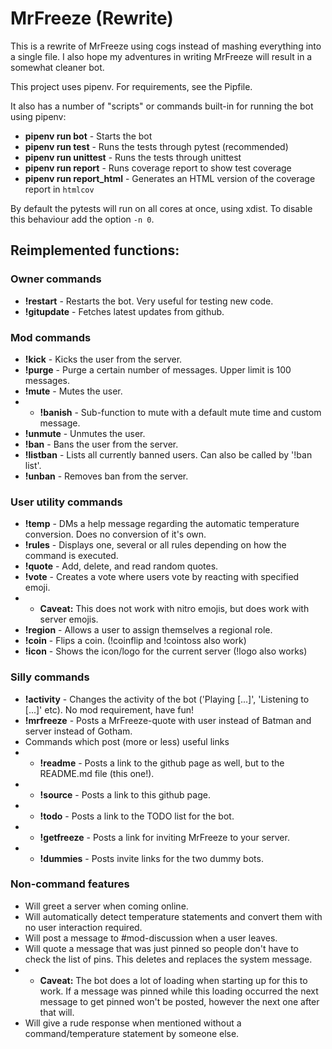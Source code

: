 # MrFreeze (Rewrite)
This is a rewrite of MrFreeze using cogs instead of mashing everything into a single file. I also hope my adventures in writing MrFreeze will result in a somewhat cleaner bot.

This project uses pipenv. For requirements, see the Pipfile.

It also has a number of "scripts" or commands built-in for running the bot using pipenv:
* **pipenv run bot**         - Starts the bot
* **pipenv run test**        - Runs the tests through pytest (recommended)
* **pipenv run unittest**    - Runs the tests through unittest
* **pipenv run report**      - Runs coverage report to show test coverage
* **pipenv run report_html** - Generates an HTML version of the coverage report in `htmlcov`

By default the pytests will run on all cores at once, using xdist. To disable this behaviour add the option `-n 0`.

## Reimplemented functions:
### Owner commands
* **!restart**   - Restarts the bot. Very useful for testing new code.
* **!gitupdate** - Fetches latest updates from github.

### Mod commands
* **!kick**      - Kicks the user from the server.
* **!purge**     - Purge a certain number of messages. Upper limit is 100 messages.
* **!mute**      - Mutes the user.
* * **!banish**  - Sub-function to mute with a default mute time and custom message.
* **!unmute**    - Unmutes the user.
* **!ban**       - Bans the user from the server.
* **!listban**   - Lists all currently banned users. Can also be called by '!ban list'.
* **!unban**     - Removes ban from the server.

### User utility commands
* **!temp**      - DMs a help message regarding the automatic temperature conversion. Does no conversion of it's own.
* **!rules**     - Displays one, several or all rules depending on how the command is executed.
* **!quote**     - Add, delete, and read random quotes.
* **!vote**      - Creates a vote where users vote by reacting with specified emoji.
* * **Caveat:** This does not work with nitro emojis, but does work with server emojis.
* **!region**    - Allows a user to assign themselves a regional role.
* **!coin**      - Flips a coin. (!coinflip and !cointoss also work)
* **!icon**      - Shows the icon/logo for the current server (!logo also works)

### Silly commands
* **!activity**   - Changes the activity of the bot ('Playing [...]', 'Listening to [...]' etc). No mod requirement, have fun!
* **!mrfreeze**   - Posts a MrFreeze-quote with user instead of Batman and server instead of Gotham.
* Commands which post (more or less) useful links
* * **!readme**    - Posts a link to the github page as well, but to the README.md file (this one!).
* * **!source**    - Posts a link to this github page.
* * **!todo**      - Posts a link to the TODO list for the bot.
* * **!getfreeze** - Posts a link for inviting MrFreeze to your server.
* * **!dummies**   - Posts invite links for the two dummy bots.

### Non-command features
* Will greet a server when coming online.
* Will automatically detect temperature statements and convert them with no user interaction required.
* Will post a message to #mod-discussion when a user leaves.
* Will quote a message that was just pinned so people don't have to check the list of pins. This deletes and replaces the system message.
* * **Caveat:** The bot does a lot of loading when starting up for this to work. If a message was pinned while this loading occurred the next message to get pinned won't be posted, however the next one after that will.
* Will give a rude response when mentioned without a command/temperature statement by someone else.
